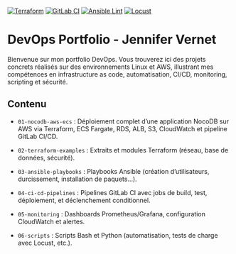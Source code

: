 [![Terraform](https://img.shields.io/badge/Terraform-v1.5.0-blue)](https://www.terraform.io/)
[![GitLab CI](https://img.shields.io/badge/GitLab%20CI-passing-brightgreen)](https://gitlab.com/)
[![Ansible Lint](https://img.shields.io/badge/Ansible%20Lint-passing-brightgreen)](https://ansible-lint.readthedocs.io/)
[![Locust](https://img.shields.io/badge/Locust-installed-yellowgreen)](https://locust.io/)


# DevOps Portfolio - Jennifer Vernet

Bienvenue sur mon portfolio DevOps. Vous trouverez ici des projets concrets réalisés sur des environnements Linux et AWS, illustrant mes compétences en infrastructure as code, automatisation, CI/CD, monitoring, scripting et sécurité.

## Contenu

- `01-nocodb-aws-ecs` : Déploiement complet d’une application NocoDB sur AWS via Terraform, ECS Fargate, RDS, ALB, S3, CloudWatch et pipeline GitLab CI/CD.

- `02-terraform-examples` : Extraits et modules Terraform (réseau, base de données, sécurité).

- `03-ansible-playbooks` : Playbooks Ansible (création d’utilisateurs, durcissement, installation de paquets…).

- `04-ci-cd-pipelines` : Pipelines GitLab CI avec jobs de build, test, déploiement, et déclenchement conditionnel.

- `05-monitoring` : Dashboards Prometheus/Grafana, configuration CloudWatch et alertes.

- `06-scripts` : Scripts Bash et Python (automatisation, tests de charge avec Locust, etc.).
